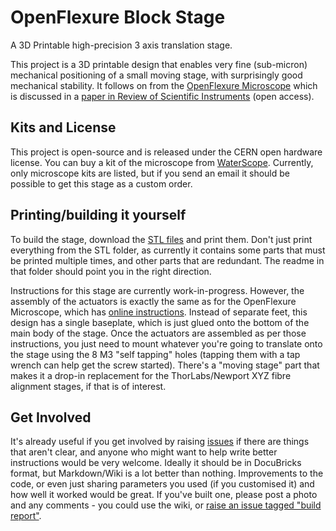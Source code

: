 # OpenFlexure Block Stage
A 3D Printable high-precision 3 axis translation stage.

This project is a 3D printable design that enables very fine (sub-micron) mechanical positioning of a small moving stage, with surprisingly good mechanical stability.  It follows on from the [OpenFlexure Microscope](https://github.com/rwb27/openflexure_microscope) which is discussed in a [paper in Review of Scientific Instruments](http://dx.doi.org/10.1063/1.4941068) (open access).

## Kits and License
This project is open-source and is released under the CERN open hardware license.  You can buy a kit of the microscope from [WaterScope](http://www.waterscope.org/).  Currently, only microscope kits are listed, but if you send an email it should be possible to get this stage as a custom order.

## Printing/building it yourself
To build the stage, download the [STL files](./stl/) and print them.  Don't just print everything from the STL folder,
as currently it contains some parts that must be printed multiple times, and other parts
that are redundant.  The readme in that folder should point you in the right direction.

Instructions for this stage are currently work-in-progress.  However, the assembly of the actuators is exactly the same as for the OpenFlexure Microscope, which has [online instructions](http://rwb27.github.io/openflexure_microscope/docubricks/current_master_version.html).  Instead of separate feet, this design has a single baseplate, which is just glued onto the bottom of the main body of the stage.  Once the actuators are assembled as per those instructions, you just need to mount whatever you're going to translate onto the stage using the 8 M3 "self tapping" holes (tapping them with a tap wrench can help get the screw started).  There's a "moving stage" part that makes it a drop-in replacement for the ThorLabs/Newport XYZ fibre alignment stages, if that is of interest.

## Get Involved
It's already useful if you get involved by raising [issues](https://github.com/rwb27/openflexure_block_stage/issues) if there are things that aren't clear, and anyone who might want to help write better instructions would be very welcome.  Ideally it should be in DocuBricks format, but Markdown/Wiki is a lot better than nothing.  Improvements to the code, or even just sharing parameters you used (if you customised it) and how well it worked would be great.  If you've built one, please post a photo and any comments - you could use the wiki, or [raise an issue tagged "build report"](https://github.com/rwb27/openflexure_block_stage/issues/new?labels=build%20report).

